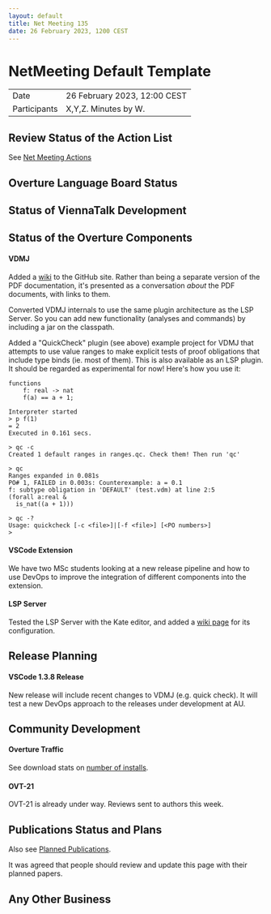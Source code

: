 ```yaml
---
layout: default
title: Net Meeting 135
date: 26 February 2023, 1200 CEST
---
```


<script src="https://code.jquery.com/jquery-1.11.1.min.js">
</script>
<script src="/javascripts/edit.js"></script>
<script>setEditButonNm();</script>

# NetMeeting Default Template

|||
|---|---|
| Date | 26 February 2023, 12:00 CEST |
| Participants | X,Y,Z.  Minutes by W. |


## Review Status of the Action List

See [Net Meeting Actions](https://github.com/overturetool/overturetool.github.io/issues?q=is%3Aopen+is%3Aissue+label%3A%22action+net-meeting%22)



## Overture Language Board Status


## Status of ViennaTalk Development


##  Status of the Overture Components

#### VDMJ

Added a [wiki](https://github.com/nickbattle/vdmj/wiki) to the GitHub site. Rather than being a separate version of the PDF documentation, it's presented as a conversation _about_ the PDF documents, with links to them.

Converted VDMJ internals to use the same  plugin architecture as the LSP Server. So you can add new functionality (analyses and commands) by including a jar on the classpath.

Added a "QuickCheck" plugin (see above) example project for VDMJ that attempts to use value ranges to make explicit tests of proof obligations that include type binds (ie. most of them). This is also available as an LSP plugin. It should be regarded as experimental for now! Here's how you use it:
```
functions
	f: real -> nat
	f(a) == a + 1;

Interpreter started
> p f(1)
= 2
Executed in 0.161 secs. 

> qc -c
Created 1 default ranges in ranges.qc. Check them! Then run 'qc'

> qc
Ranges expanded in 0.081s
PO# 1, FAILED in 0.003s: Counterexample: a = 0.1
f: subtype obligation in 'DEFAULT' (test.vdm) at line 2:5
(forall a:real &
  is_nat((a + 1)))

> qc -?
Usage: quickcheck [-c <file>]|[-f <file>] [<PO numbers>]
> 
```

#### VSCode Extension

We have two MSc students looking at a new release pipeline and how to use DevOps to improve the integration of different components into the extension.

#### LSP Server

Tested the LSP Server with the Kate editor, and added a [wiki page](https://github.com/nickbattle/vdmj/wiki/Using-the-Kate-Editor) for its configuration.

##  Release Planning

#### VSCode 1.3.8 Release 

New release will include recent changes to VDMJ (e.g. quick check). It will test a new DevOps approach to the releases under development at AU.

##  Community Development

#### Overture Traffic

See download stats on [number of installs](https://marketplace.visualstudio.com/items?itemName=overturetool.vdm-vscode).


#### OVT-21

OVT-21 is already under way. Reviews sent to authors this week. 

##  Publications Status and Plans

Also see [Planned Publications](https://www.overturetool.org/publications/PlannedPublications.html).

It was agreed that people should review and update this page with their planned papers.

##  Any Other Business


<div id="edit_page_div"></div>

